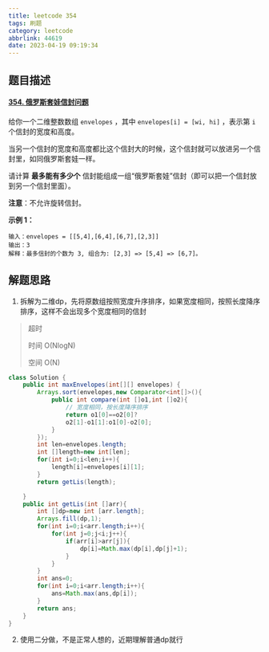 ```yaml
---
title: leetcode 354
tags: 刷题
category: leetcode
abbrlink: 44619
date: 2023-04-19 09:19:34
---
```


## 题目描述

#### [354. 俄罗斯套娃信封问题](https://leetcode.cn/problems/russian-doll-envelopes/)



给你一个二维整数数组 `envelopes` ，其中 `envelopes[i] = [wi, hi]` ，表示第 `i` 个信封的宽度和高度。

当另一个信封的宽度和高度都比这个信封大的时候，这个信封就可以放进另一个信封里，如同俄罗斯套娃一样。

请计算 **最多能有多少个** 信封能组成一组“俄罗斯套娃”信封（即可以把一个信封放到另一个信封里面）。

**注意**：不允许旋转信封。

**示例 1：**

```
输入：envelopes = [[5,4],[6,4],[6,7],[2,3]]
输出：3
解释：最多信封的个数为 3, 组合为: [2,3] => [5,4] => [6,7]。
```

## 解题思路

1. 拆解为二维dp，先将原数组按照宽度升序排序，如果宽度相同，按照长度降序排序，这样不会出现多个宽度相同的信封

> 超时
>
> 时间 O(NlogN)
>
> 空间 O(N)

```java
class Solution {
    public int maxEnvelopes(int[][] envelopes) {
        Arrays.sort(envelopes,new Comparator<int[]>(){
            public int compare(int []o1,int []o2){
                // 宽度相同，按长度降序排序
                return o1[0]==o2[0]?
                o2[1]-o1[1]:o1[0]-o2[0];
            }
        });
        int len=envelopes.length;
        int []length=new int[len];
        for(int i=0;i<len;i++){
            length[i]=envelopes[i][1];
        }
        return getLis(length);

    }
    public int getLis(int []arr){
        int []dp=new int [arr.length];
        Arrays.fill(dp,1);
        for(int i=0;i<arr.length;i++){
            for(int j=0;j<i;j++){
                if(arr[i]>arr[j]){
                    dp[i]=Math.max(dp[i],dp[j]+1);
                }
            }
        }
        int ans=0;
        for(int i=0;i<arr.length;i++){
            ans=Math.max(ans,dp[i]);
        }
        return ans;
    }
}
```

2. 使用二分做，不是正常人想的，近期理解普通dp就行